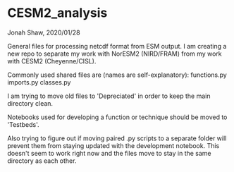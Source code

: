 # CESM2_analysis
Jonah Shaw, 2020/01/28

General files for processing netcdf format from ESM output. I am creating a new repo to separate my work with
NorESM2 (NIRD/FRAM) from my work with CESM2 (Cheyenne/CISL).

Commonly used shared files are (names are self-explanatory):
functions.py
imports.py
classes.py

I am trying to move old files to 'Depreciated' in order to keep the main directory clean.

Notebooks used for developing a function or technique should be moved to 'Testbeds'.

Also trying to figure out if moving paired .py scripts to a separate folder will prevent them from staying updated with the development notebook. This doesn't seem to work right now and the files move to stay in the same directory as each other.
